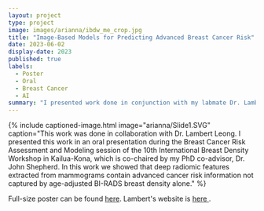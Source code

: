 ```yaml
---
layout: project
type: project
image: images/arianna/ibdw_me_crop.jpg
title: "Image-Based Models for Predicting Advanced Breast Cancer Risk"
date: 2023-06-02
display-date: 2023
published: true
labels:
  - Poster
  - Oral 
  - Breast Cancer
  - AI
summary: "I presented work done in conjunction with my labmate Dr. Lambert Leong on predicting advanced breast cancer from mammography imaging using deep radiomics at the International Breast Density Workshop in Kailua-Kona."
---
```

{% include captioned-image.html image="arianna/Slide1.SVG" caption="This work was done in collaboration with Dr. Lambert Leong. I presented this work in an oral presentation during the Breast Cancer Risk Assessment and Modeling session of the 10th International Breast Density Workshop in Kailua-Kona, which is co-chaired by my PhD co-advisor, Dr. John Shepherd. In this work we showed that deep radiomic features extracted from mammograms contain advanced cancer risk information not captured by age-adjusted BI-RADS breast density alone." %}

Full-size poster can be found <a href = "../resources/lleong_final_poster.pdf">here</a>. Lambert's website is <a href = "https://www.lambertleong.com/">here </a>.
 
